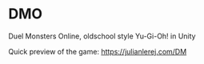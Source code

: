 # DMO
Duel Monsters Online, oldschool style Yu-Gi-Oh! in Unity

Quick preview of the game:
https://julianlerej.com/DM
